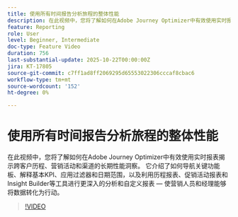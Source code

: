 ```yaml
---
title: 使用所有时间报告分析旅程的整体性能
description: 在此视频中，您将了解如何在Adobe Journey Optimizer中有效使用实时报表揭示跨客户历程、营销活动和渠道的长期性能洞察。 它介绍了如何导航关键功能板、解释基本KPI、应用过滤器和日期范围，以及利用历程报表、促销活动报表和Insight Builder等工具进行更深入的分析和自定义报表 — 使营销人员和经理能够将数据转化为行动。
feature: Reporting
role: User
level: Beginner, Intermediate
doc-type: Feature Video
duration: 756
last-substantial-update: 2025-10-22T00:00:00Z
jira: KT-17805
source-git-commit: c7ff1ad8ff2069295d65553022306cccaf8cbac6
workflow-type: tm+mt
source-wordcount: '152'
ht-degree: 0%

---
```



# 使用所有时间报告分析旅程的整体性能

在此视频中，您将了解如何在Adobe Journey Optimizer中有效使用实时报表揭示跨客户历程、营销活动和渠道的长期性能洞察。 它介绍了如何导航关键功能板、解释基本KPI、应用过滤器和日期范围，以及利用历程报表、促销活动报表和Insight Builder等工具进行更深入的分析和自定义报表 — 使营销人员和经理能够将数据转化为行动。

>[!VIDEO](https://video.tv.adobe.com/v/3475653/?learn=on&enablevpops)
